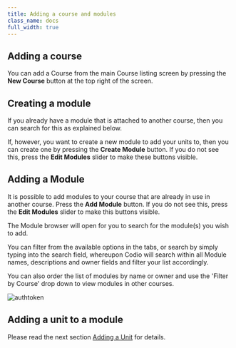 ```yaml
---
title: Adding a course and modules
class_name: docs
full_width: true
---
```


## Adding a course
You can add a Course from the main Course listing screen by pressing the **New Course** button at the top right of the screen.

## Creating a module
If you already have a module that is attached to another course, then you can search for this as explained below.

If, however, you want to create a new module to add your units to, then you can create one by pressing the **Create Module** button. If you do not see this, press the **Edit Modules** slider to make these buttons visible.

## Adding a Module
It is possible to add modules to your course that are already in use in another course. Press the **Add Module** button. If you do not see this, press the **Edit Modules** slider to make this buttons visible.

The Module browser will open for you to search for the module(s) you wish to add. 

You can filter from the available options in the tabs, or search by simply typing into the search field, whereupon Codio will search within all Module names, descriptions and owner fields and filter your list accordingly.

You can also order the list of modules by name or owner and use the 'Filter by Course' drop down to view modules in other courses.

<img alt="authtoken" src="/img/docs/module_browser.png" class="simple"/>

## Adding a unit to a module
Please read the next section [Adding a Unit](/docs/content/publish/unit-add) for details.


